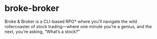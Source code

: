 # broke-broker
Broke &amp; Broker is a CLI-based RPG* where you’ll navigate the wild rollercoaster of stock trading—where one minute you’re a genius, and the next, you’re asking, “What’s a stock?”
